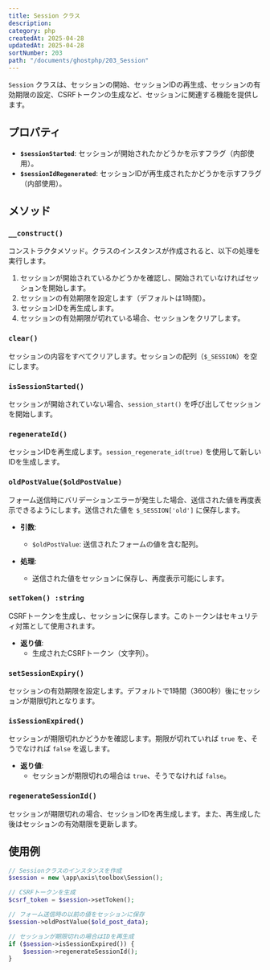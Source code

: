 ```yaml
---
title: Session クラス
description:
category: php
createdAt: 2025-04-28
updatedAt: 2025-04-28
sortNumber: 203
path: "/documents/ghostphp/203_Session"
---
```


`Session` クラスは、セッションの開始、セッションIDの再生成、セッションの有効期限の設定、CSRFトークンの生成など、セッションに関連する機能を提供します。

## プロパティ

- **`$sessionStarted`**: セッションが開始されたかどうかを示すフラグ（内部使用）。
- **`$sessionIdRegenerated`**: セッションIDが再生成されたかどうかを示すフラグ（内部使用）。

## メソッド

### `__construct()`
コンストラクタメソッド。クラスのインスタンスが作成されると、以下の処理を実行します。

1. セッションが開始されているかどうかを確認し、開始されていなければセッションを開始します。
2. セッションの有効期限を設定します（デフォルトは1時間）。
3. セッションIDを再生成します。
4. セッションの有効期限が切れている場合、セッションをクリアします。

### `clear()`
セッションの内容をすべてクリアします。セッションの配列（`$_SESSION`）を空にします。

### `isSessionStarted()`
セッションが開始されていない場合、`session_start()` を呼び出してセッションを開始します。

### `regenerateId()`
セッションIDを再生成します。`session_regenerate_id(true)` を使用して新しいIDを生成します。

### `oldPostValue($oldPostValue)`
フォーム送信時にバリデーションエラーが発生した場合、送信された値を再度表示できるようにします。送信された値を `$_SESSION['old']` に保存します。

- **引数**:
  - `$oldPostValue`: 送信されたフォームの値を含む配列。
  
- **処理**:
  - 送信された値をセッションに保存し、再度表示可能にします。

### `setToken() :string`
CSRFトークンを生成し、セッションに保存します。このトークンはセキュリティ対策として使用されます。

- **返り値**:
  - 生成されたCSRFトークン（文字列）。

### `setSessionExpiry()`
セッションの有効期限を設定します。デフォルトで1時間（3600秒）後にセッションが期限切れとなります。

### `isSessionExpired()`
セッションが期限切れかどうかを確認します。期限が切れていれば `true` を、そうでなければ `false` を返します。

- **返り値**:
  - セッションが期限切れの場合は `true`、そうでなければ `false`。

### `regenerateSessionId()`
セッションが期限切れの場合、セッションIDを再生成します。また、再生成した後はセッションの有効期限を更新します。

## 使用例

```php
// Sessionクラスのインスタンスを作成
$session = new \app\axis\toolbox\Session();

// CSRFトークンを生成
$csrf_token = $session->setToken();

// フォーム送信時の以前の値をセッションに保存
$session->oldPostValue($old_post_data);

// セッションが期限切れの場合はIDを再生成
if ($session->isSessionExpired()) {
    $session->regenerateSessionId();
}
